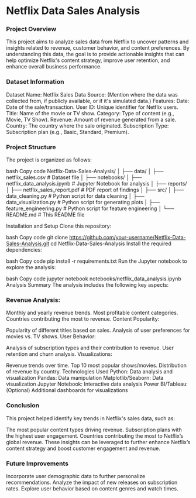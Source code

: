# Netflix Data Sales Analysis
### Project Overview
This project aims to analyze sales data from Netflix to uncover patterns and insights related to revenue, customer behavior, and content preferences. By understanding this data, the goal is to provide actionable insights that can help optimize Netflix's content strategy, improve user retention, and enhance overall business performance.

### Dataset Information
Dataset Name: Netflix Sales Data
Source: (Mention where the data was collected from, if publicly available, or if it's simulated data.)
Features:
Date: Date of the sale/transaction.
User ID: Unique identifier for Netflix users.
Title: Name of the movie or TV show.
Category: Type of content (e.g., Movie, TV Show).
Revenue: Amount of revenue generated from a sale.
Country: The country where the sale originated.
Subscription Type: Subscription plan (e.g., Basic, Standard, Premium).
### Project Structure
The project is organized as follows:

bash
Copy code
Netflix-Data-Sales-Analysis/
│
├── data/
│   ├── netflix_sales.csv           # Dataset file
│
├── notebooks/
│   ├── netflix_data_analysis.ipynb # Jupyter Notebook for analysis
│
├── reports/
│   ├── netflix_sales_report.pdf    # PDF report of findings
│
├── src/
│   ├── data_cleaning.py            # Python script for data cleaning
│   ├── data_visualization.py       # Python script for generating plots
│   ├── feature_engineering.py      # Python script for feature engineering
│
└── README.md                       # This README file

Installation and Setup
Clone this repository:

bash
Copy code
git clone https://github.com/your-username/Netflix-Data-Sales-Analysis.git
cd Netflix-Data-Sales-Analysis
Install the required dependencies:

bash
Copy code
pip install -r requirements.txt
Run the Jupyter notebook to explore the analysis:

bash
Copy code
jupyter notebook notebooks/netflix_data_analysis.ipynb
Analysis Summary
The analysis includes the following key aspects:

### Revenue Analysis:

Monthly and yearly revenue trends.
Most profitable content categories.
Countries contributing the most to revenue.
Content Popularity:

Popularity of different titles based on sales.
Analysis of user preferences for movies vs. TV shows.
User Behavior:

Analysis of subscription types and their contribution to revenue.
User retention and churn analysis.
Visualizations:

Revenue trends over time.
Top 10 most popular shows/movies.
Distribution of revenue by country.
Technologies Used
Python: Data analysis and visualization
Pandas: Data manipulation
Matplotlib/Seaborn: Data visualization
Jupyter Notebook: Interactive data analysis
Power BI/Tableau: (Optional) Additional dashboards for visualizations

### Conclusion
This project helped identify key trends in Netflix's sales data, such as:

The most popular content types driving revenue.
Subscription plans with the highest user engagement.
Countries contributing the most to Netflix’s global revenue.
These insights can be leveraged to further enhance Netflix’s content strategy and boost customer engagement and revenue.

### Future Improvements
Incorporate user demographic data to further personalize recommendations.
Analyze the impact of new releases on subscription rates.
Explore user behavior based on content genres and watch times.
